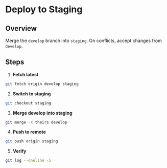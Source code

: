 # Deploy to Staging

## Overview
Merge the `develop` branch into `staging`. On conflicts, accept changes from `develop`.

## Steps

1. **Fetch latest**
```bash
git fetch origin develop staging
```

2. **Switch to staging**
```bash
git checkout staging
```

3. **Merge develop into staging**
```bash
git merge -X theirs develop
```

4. **Push to remote**
```bash
git push origin staging
```

5. **Verify**
```bash
git log --oneline -5
```
